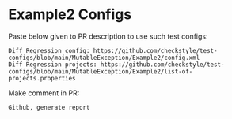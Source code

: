 # Example2 Configs
Paste below given to PR description to use such test configs:
```
Diff Regression config: https://github.com/checkstyle/test-configs/blob/main/MutableException/Example2/config.xml
Diff Regression projects: https://github.com/checkstyle/test-configs/blob/main/MutableException/Example2/list-of-projects.properties
```
Make comment in PR:
```
Github, generate report
```
